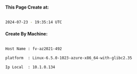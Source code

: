 
   
#### This Page Create at:

```bash

2024-07-23 - 19:35:14 UTC

```

#### Create By Machine:

```bash

Host Name : fv-az2021-492

platform  : Linux-6.5.0-1023-azure-x86_64-with-glibc2.35

Ip Local  : 10.1.0.134

```

